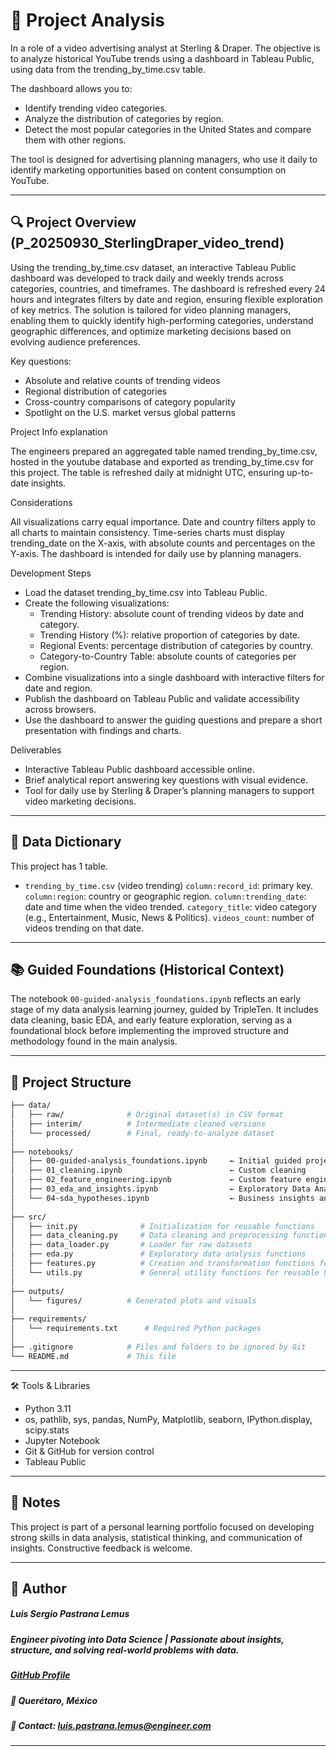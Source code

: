 # 🧭 Project Analysis
In a role of a video advertising analyst at Sterling & Draper. The objective is to analyze historical YouTube trends using a dashboard in Tableau Public, using data from the trending_by_time.csv table.

The dashboard allows you to:

- Identify trending video categories.
- Analyze the distribution of categories by region.
- Detect the most popular categories in the United States and compare them with other regions.

The tool is designed for advertising planning managers, who use it daily to identify marketing opportunities based on content consumption on YouTube.

---

## 🔍 Project Overview (P_20250930_SterlingDraper_video_trend)

Using the trending_by_time.csv dataset, an interactive Tableau Public dashboard was developed to track daily and weekly trends across categories, countries, and timeframes. The dashboard is refreshed every 24 hours and integrates filters by date and region, ensuring flexible exploration of key metrics. The solution is tailored for video planning managers, enabling them to quickly identify high-performing categories, understand geographic differences, and optimize marketing decisions based on evolving audience preferences.

Key questions:

- Absolute and relative counts of trending videos
- Regional distribution of categories
- Cross-country comparisons of category popularity
- Spotlight on the U.S. market versus global patterns

Project Info explanation

The engineers prepared an aggregated table named trending_by_time.csv, hosted in the youtube database and exported as trending_by_time.csv for this project. The table is refreshed daily at midnight UTC, ensuring up-to-date insights.

Considerations

All visualizations carry equal importance. Date and country filters apply to all charts to maintain consistency. Time-series charts must display trending_date on the X-axis, with absolute counts and percentages on the Y-axis. The dashboard is intended for daily use by planning managers.

Development Steps

- Load the dataset trending_by_time.csv into Tableau Public.
- Create the following visualizations:
    - Trending History: absolute count of trending videos by date and category.
    - Trending History (%): relative proportion of categories by date.
    - Regional Events: percentage distribution of categories by country.
    - Category-to-Country Table: absolute counts of categories per region.
- Combine visualizations into a single dashboard with interactive filters for date and region.
- Publish the dashboard on Tableau Public and validate accessibility across browsers.
- Use the dashboard to answer the guiding questions and prepare a short presentation with findings and charts.

Deliverables

- Interactive Tableau Public dashboard accessible online.
- Brief analytical report answering key questions with visual evidence.
- Tool for daily use by Sterling & Draper’s planning managers to support video marketing decisions.

---

## 🧮 Data Dictionary

This project has 1 table.

- `trending_by_time.csv` (video trending)
    `column:record_id`: primary key.
    `column:region`: country or geographic region.
    `column:trending_date`: date and time when the video trended.
    `category_title`: video category (e.g., Entertainment, Music, News & Politics).
    `videos_count`: number of videos trending on that date.
  
---

## 📚 Guided Foundations (Historical Context)

The notebook `00-guided-analysis_foundations.ipynb` reflects an early stage of my data analysis learning journey, guided by TripleTen. It includes data cleaning, basic EDA, and early feature exploration, serving as a foundational block before implementing the improved structure and methodology found in the main analysis.

---

## 📂 Project Structure

```bash
├── data/
│   ├── raw/              # Original dataset(s) in CSV format
│   ├── interim/          # Intermediate cleaned versions
│   └── processed/        # Final, ready-to-analyze dataset
│
├── notebooks/
│   ├── 00-guided-analysis_foundations.ipynb     ← Initial guided project (TripleTen)
│   ├── 01_cleaning.ipynb                        ← Custom cleaning 
│   ├── 02_feature_engineering.ipynb             ← Custom feature engineering
│   ├── 03_eda_and_insights.ipynb                ← Exploratory Data Analysis & visual storytelling
│   └── 04-sda_hypotheses.ipynb                  ← Business insights and hypothesis testing
│
├── src/
│   ├── init.py              # Initialization for reusable functions
│   ├── data_cleaning.py     # Data cleaning and preprocessing functions
│   ├── data_loader.py       # Loader for raw datasets
│   ├── eda.py               # Exploratory data analysis functions
│   ├── features.py          # Creation and transformation functions for new variables to support modeling and EDA
│   └── utils.py             # General utility functions for reusable helpers
│
├── outputs/
│   └── figures/          # Generated plots and visuals
│
├── requirements/
│   └── requirements.txt      # Required Python packages
│
├── .gitignore            # Files and folders to be ignored by Git
└── README.md             # This file
```
---

🛠️ Tools & Libraries

- Python 3.11
- os, pathlib, sys, pandas, NumPy, Matplotlib, seaborn, IPython.display, scipy.stats
- Jupyter Notebook
- Git & GitHub for version control
- Tableau Public

---

## 📌 Notes

This project is part of a personal learning portfolio focused on developing strong skills in data analysis, statistical thinking, and communication of insights. Constructive feedback is welcome.

---

## 👤 Author   
##### Luis Sergio Pastrana Lemus   
##### Engineer pivoting into Data Science | Passionate about insights, structure, and solving real-world problems with data.   
##### [GitHub Profile](https://github.com/LuisPastranaLemus)   
##### 📍 Querétaro, México     
##### 📧 Contact: luis.pastrana.lemus@engineer.com   
---

